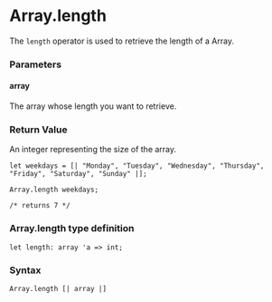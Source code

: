 # Array.length

The `length` operator is used to retrieve the length of a Array.

### Parameters

#### array
The array whose length you want to retrieve.

### Return Value
An integer representing the size of the array.

```
let weekdays = [| "Monday", "Tuesday", "Wednesday", "Thursday", "Friday", "Saturday", "Sunday" |];

Array.length weekdays;

/* returns 7 */
```

### Array.length type definition
```
let length: array 'a => int;
```

### Syntax
```
Array.length [| array |]
```
